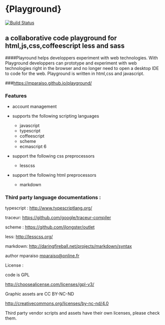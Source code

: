 {Playground}
============

[![Build Status](https://travis-ci.org/Mparaiso/playground.svg?branch=angularjs)](https://travis-ci.org/Mparaiso/playground)

a collaborative code playground for html,js,css,coffeescript less and sass 
--------------------------------------------------------------------------

####Playround helps developpers experiment with web technologies. With Playground developpers 
can prototype and experiment with web technologies right in the browser and no longer need to open a desktop IDE to code for the web. Playground is written in html,css and javascript.

###https://mparaiso.github.io/playground/

### Features

- account management

- supports the following scripting languages
	+ javascript
	+ typescript
	+ coffeescript
	+ scheme
	+ ecmascript 6 

- support the following css preprocessors
	+ lesscss

- support the following html preprocessors
	+ markdown


### Third party language documentations :

typescript : http://www.typescriptlang.org/

traceur: https://github.com/google/traceur-compiler

scheme : https://github.com/jlongster/outlet

less: http://lesscss.org/

markdown: http://daringfireball.net/projects/markdown/syntax

author mparaiso <mparaiso@online.fr>

License :

code is GPL

http://choosealicense.com/licenses/gpl-v3/

Graphic assets are CC BY-NC-ND 

http://creativecommons.org/licenses/by-nc-nd/4.0

Third party vendor scripts and assets have their own licenses, please check them.
